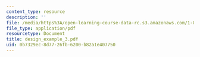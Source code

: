 ```yaml
---
content_type: resource
description: ''
file: /media/https%3A/open-learning-course-data-rc.s3.amazonaws.com/1-054-mechanics-and-design-of-concrete-structures-spring-2004/0b7329ec8d7726fb6200b82a1e407750_design_example_3.pdf
file_type: application/pdf
resourcetype: Document
title: design_example_3.pdf
uid: 0b7329ec-8d77-26fb-6200-b82a1e407750
---
```

